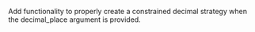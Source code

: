 Add functionality to properly create a constrained decimal strategy when the decimal_place argument is provided.
